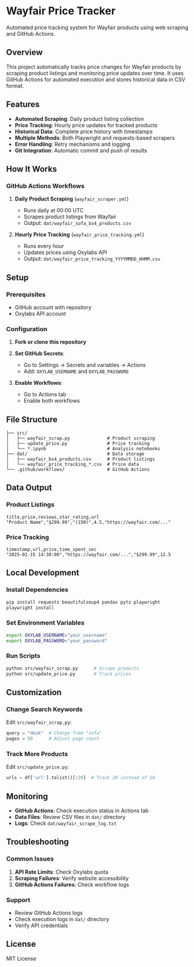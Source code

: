# Wayfair Price Tracker

Automated price tracking system for Wayfair products using web scraping and GitHub Actions.

## Overview

This project automatically tracks price changes for Wayfair products by scraping product listings and monitoring price updates over time. It uses GitHub Actions for automated execution and stores historical data in CSV format.

## Features

- **Automated Scraping**: Daily product listing collection
- **Price Tracking**: Hourly price updates for tracked products
- **Historical Data**: Complete price history with timestamps
- **Multiple Methods**: Both Playwright and requests-based scrapers
- **Error Handling**: Retry mechanisms and logging
- **Git Integration**: Automatic commit and push of results

## How It Works

### GitHub Actions Workflows

1. **Daily Product Scraping** (`wayfair_scraper.yml`)
   - Runs daily at 00:00 UTC
   - Scrapes product listings from Wayfair
   - Output: `dat/wayfair_sofa_bs4_products.csv`

2. **Hourly Price Tracking** (`wayfair_price_tracking.yml`)
   - Runs every hour
   - Updates prices using Oxylabs API
   - Output: `dat/wayfair_price_tracking_YYYYMMDD_HHMM.csv`

## Setup

### Prerequisites
- GitHub account with repository
- Oxylabs API account

### Configuration
1. **Fork or clone this repository**

2. **Set GitHub Secrets**:
   - Go to Settings → Secrets and variables → Actions
   - Add: `OXYLAB_USERNAME` and `OXYLAB_PASSWORD`

3. **Enable Workflows**:
   - Go to Actions tab
   - Enable both workflows

## File Structure

```
├── src/
│   ├── wayfair_scrap.py              # Product scraping
│   ├── update_price.py               # Price tracking
│   └── *.ipynb                       # Analysis notebooks
├── dat/                              # Data storage
│   ├── wayfair_bs4_products.csv      # Product listings
│   └── wayfair_price_tracking_*.csv  # Price data
└── .github/workflows/                # GitHub Actions
```

## Data Output

### Product Listings
```csv
title,price,reviews,star_rating,url
"Product Name","$299.99","(150)",4.5,"https://wayfair.com/..."
```

### Price Tracking
```csv
timestamp,url,price,time_spent_sec
"2025-01-15 14:30:00","https://wayfair.com/...","$299.99",12.5
```

## Local Development

### Install Dependencies
```bash
pip install requests beautifulsoup4 pandas pytz playwright
playwright install
```

### Set Environment Variables
```bash
export OXYLAB_USERNAME="your_username"
export OXYLAB_PASSWORD="your_password"
```

### Run Scripts
```bash
python src/wayfair_scrap.py      # Scrape products
python src/update_price.py       # Track prices
```

## Customization

### Change Search Keywords
Edit `src/wayfair_scrap.py`:
```python
query = "desk"  # Change from "sofa"
pages = 50      # Adjust page count
```

### Track More Products
Edit `src/update_price.py`:
```python
urls = df['url'].tolist()[:20]  # Track 20 instead of 10
```

## Monitoring

- **GitHub Actions**: Check execution status in Actions tab
- **Data Files**: Review CSV files in `dat/` directory
- **Logs**: Check `dat/wayfair_scrape_log.txt`

## Troubleshooting

### Common Issues
1. **API Rate Limits**: Check Oxylabs quota
2. **Scraping Failures**: Verify website accessibility
3. **GitHub Actions Failures**: Check workflow logs

### Support
- Review GitHub Actions logs
- Check execution logs in `dat/` directory
- Verify API credentials

## License

MIT License 
